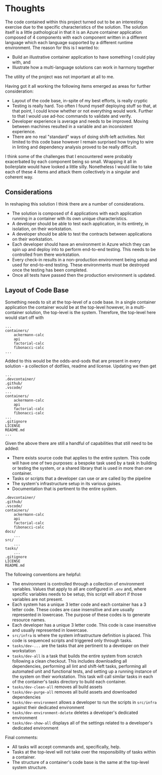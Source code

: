 # Thoughts

The code contained within this project turned out to be an interesting exercise due to the specific characteristics of the solution.  The solution itself is a little pathological in that it is an Azure container application composed of 4 components with each component written in a different language which each language supported by a different runtime environment.  The reason for this is I wanted to:

- Build an illustrative container application to have something I could play with, and
- Illustrate how a multi-language solutions can work in harmony together

The utility of the project was not important at all to me.

Having got it all working the following items emerged as areas for further consideration:

- Layout of the code base, in-spite of my best efforts, is really cryptic
- Testing is really hard.  Too often I found myself deploying stuff so that, at that point, I could know whether or not everything would work.  Further to that I would use ad-hoc commands to validate and verify.
- Developer experience is average and needs to be improved.  Moving between machines resulted in a variable and an inconsistent experience.
- There are no real "standard" ways of doing shift-left activities.  Not limited to this code base however I remain surprised how trying to wire in linting and dependency analysis proved to be really difficult.

I think some of the challenges that I encountered were probably exacerbated by each component being so small.  Wrapping it all in boilerplate would have looked a little silly.  Nonetheless I would like to take each of these 4 items and attack them collectively in a singular and coherent way.

## Considerations

In reshaping this solution I think there are a number of considerations.

- The solution is composed of 4 applications with each application running in a container with its own unique characteristics.
- A developer should be able to test each application, in its entirety, in isolation, on their workstation.
- A developer should be able to test the contracts between applications on their workstation.
- Each developer should have an environment in Azure which they can spin up and deploy into to perform end-to-end testing.  This needs to be controlled from there workstation.
- Every check-in results in a non-production environment being setup and used for end-to-end testing.  These environments must be destroyed once the testing has been completed.
- Once all tests have passed then the production environment is updated.

## Layout of Code Base

Something needs to sit at the top-level of a code base.  In a single container application the container would be at the top-level however, in a multi-container solution, the top-level is the system.  Therefore, the top-level here would start off with

```
...
containers/
    ackermann-calc
    api
    factorial-calc
    fibonacci-calc
...
```

Added to this would be the odds-and-sods that are present in every solution - a collection of dotfiles, readme and license.  Updating we then get

```
...
.devcontainer/
.github/
.vscode/
...
containers/
    ackermann-calc
    api
    factorial-calc
    fibonacci-calc
...
.gitignore
LICENSE
README.md
...
```

Given the above there are still a handful of capabilities that still need to be added:

- There exists source code that applies to the entire system.  This code will have one of two purposes: a bespoke task used by a task in building or testing the system, or a shared library that is used in more than one container.
- Tasks or scripts that a developer can use or are called by the pipeline
- The system's infrastructure setup in its various guises.
- Documentation that is pertinent to the entire system.

```
.devcontainer/
.github/
.vscode/
containers/
    ackermann-calc
    api
    factorial-calc
    fibonacci-calc
docs/
    ...
src/
    ...
tasks/
    ...
.gitignore
LICENSE
README.md
```

The following conventions are helpful:

- The environment is controlled through a collection of environment variables.  Values that apply to all are configured in `.env` and, where specific variables needs to be setup, this script will abort if those variables are not present.
- Each system has a unique 3 letter code and each container has a 3 letter code.  These codes are case insensitive and are usually represented in lowercase.  The purpose of these codes is to generate resource names.
- Each developer has a unique   3 letter code.  This code is case insensitive and usually represented in lowercase.
- `src/infra` is where the system infrastructure definition is placed.  This code is sequenced scripts and triggered only through tasks.
- `tasks/dev-...` are the tasks that are pertinent to a developer on their workstation
- `tasks/dev-all` is a task that builds the entire system from scratch following a clean checkout.  This includes downloading all dependencies, performing all lint and shift-left tasks, performing all automated unit and functional tests, and setting up a running instance of the system on their workstation.  This task will call similar tasks in each of the container's tasks directory to build each container.
- `tasks/dev-clean-all` removes all build assets
- `tasks/dev-purge-all` removes all build assets and downloaded dependencies
- `tasks/dev-environment` allows a developer to run the scripts in `src/infra` against their dedicated environment
- `tasks/dev-environment-delete` deletes a developer's dedicated environment
- `tasks/dev-show-all` displays all of the settings related to a developer's dedicated environment

Final comments:

- All tasks will accept commands and, specifically, help.
- Tasks at the top-level will not take over the responsibility of tasks within a container.
- The structure of a container's code base is the same at the top-level system structure.
